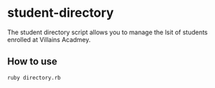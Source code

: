 # student-directory

The  student directory script allows you to manage the lsit of students enrolled at Villains Acadmey.

## How to use

```shell
ruby directory.rb
```